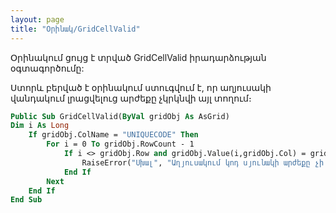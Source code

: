 ```yaml
---
layout: page
title: "Օրինակ/GridCellValid"
---
```


Օրինակում ցույց է տրված GridCellValid իրադարձության օգտագործումը:

Ստորև բերված է օրինակում ստուգվում է, որ աղյուսակի վանդակում լրացվելուց արժեքը չկրկնվի այլ տողում։

``` vb
Public Sub GridCellValid(ByVal gridObj As AsGrid)
Dim i As Long
    If gridObj.ColName = "UNIQUECODE" Then
        For i = 0 To gridObj.RowCount - 1
            If i <> gridObj.Row and gridObj.Value(i,gridObj.Col) = gridObj.ColumnValue(gridObj.Col) Then
                RaiseError("Սխալ", "Աղյուսակում կոդ սյունակի արժեքը չի կարող կրկնվել։", "Error", "Code value cannot repeat in the table.")
            End If
        Next
    End If
End Sub
```


